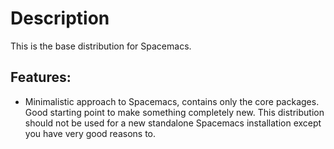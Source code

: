 # Description

This is the base distribution for Spacemacs.

## Features:

-   Minimalistic approach to Spacemacs, contains only the core packages.
    Good starting point to make something completely new. This
    distribution should not be used for a new standalone Spacemacs
    installation except you have very good reasons to.
